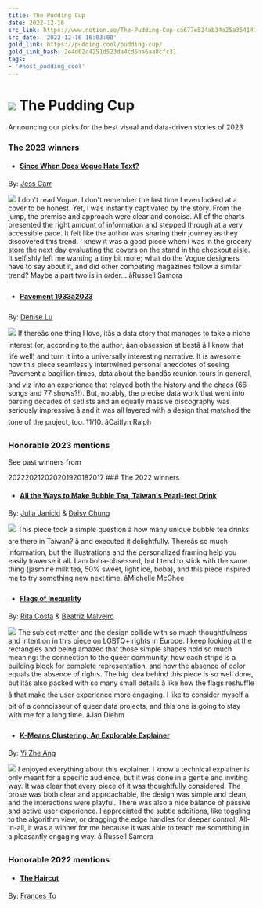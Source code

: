```yaml
---
title: The Pudding Cup
date: 2022-12-16
src_link: https://www.notion.so/The-Pudding-Cup-ca677e524ab34a25a3541412dd247d20
src_date: '2022-12-16 16:03:00'
gold_link: https://pudding.cool/pudding-cup/
gold_link_hash: 2e4d62c4251d523da4cd5ba6aa8cfc31
tags:
- '#host_pudding_cool'
---
```


 ![](assets/pudding-cup-small.png) The Pudding Cup
===============

 Announcing our picks for the best visual and data-driven stories of 2023

 ### The 2023 winners

 * #### [Since When Does Vogue Hate Text?](https://mag-text.vercel.app/)

 By: [Jess Carr](https://jessvoiture.github.io/home/) 

 [![](assets/project-imgs/magtext.jpg)](https://mag-text.vercel.app/) I don't read Vogue. I don't remember the last time I even looked at a cover to be honest. Yet, I was instantly captivated by the story. From the jump, the premise and approach were clear and concise. All of the charts presented the right amount of information and stepped through at a very accessible pace. It felt like the author was sharing their journey as they discovered this trend. I knew it was a good piece when I was in the grocery store the next day evaluating the covers on the stand in the checkout aisle. It selfishly left me wanting a tiny bit more; what do the Vogue designers have to say about it, and did other competing magazines follow a similar trend? Maybe a part two is in order... âRussell Samora
* #### [Pavement 1933â2023](https://www.deniselu.com/sandbox/pavement-1933-2023/)

 By: [Denise Lu](https://www.deniselu.com/) 

 [![](assets/project-imgs/pavement.jpg)](https://www.deniselu.com/sandbox/pavement-1933-2023/) If thereâs one thing I love, itâs a data story that manages to take a niche interest (or, according to the author, âan obsession at bestâ â I know that life well) and turn it into a universally interesting narrative. It is awesome how this piece seamlessly intertwined personal anecdotes of seeing Pavement a bagillion times, data about the bandâs reunion tours in general, and viz into an experience that relayed both the history and the chaos (66 songs and 77 shows?!). But, notably, the precise data work that went into parsing decades of setlists and an equally massive discography was seriously impressive â and it was all layered with a design that matched the tone of the project, too. 11/10. âCaitlyn Ralph

 ### Honorable 2023 mentions

 See past winners from

 202220212020201920182017 ### The 2022 winners

 * #### [All the Ways to Make Bubble Tea, Taiwan's Pearl-fect Drink](https://taiwandatastories.com/bubble-tea-guide/)

 By: [Julia Janicki](http://juliahanjanicki.com/) & [Daisy Chung](https://daisychung.com/) 

 [![](assets/project-imgs/tea.jpg)](https://taiwandatastories.com/bubble-tea-guide/) This piece took a simple question â how many unique bubble tea drinks are there in Taiwan? â and executed it delightfully. Thereâs so much information, but the illustrations and the personalized framing help you easily traverse it all. I am boba-obsessed, but I tend to stick with the same thing (jasmine milk tea, 50% sweet, light ice, boba), and this piece inspired me to try something new next time. âMichelle McGhee
* #### [Flags of Inequality](https://www.flags-of-inequality.com/)

 By: [Rita Costa](https://twitter.com/_ritacosta_) & [Beatriz Malveiro](https://twitter.com/biased_bia) 

 [![](assets/project-imgs/flags.jpg)](https://www.flags-of-inequality.com/) The subject matter and the design collide with so much thoughtfulness and intention in this piece on LGBTQ+ rights in Europe. I keep looking at the rectangles and being amazed that those simple shapes hold so much meaning: the connection to the queer community, how each stripe is a building block for complete representation, and how the absence of color equals the absence of rights. The big idea behind this piece is so well done, but itâs also packed with so many small details â like how the flags reshuffle â that make the user experience more engaging. I like to consider myself a bit of a connoisseur of queer data projects, and this one is going to stay with me for a long time. âJan Diehm
* #### [K-Means Clustering: An Explorable Explainer](https://k-means-explorable.vercel.app/)

 By: [Yi Zhe Ang](https://yizhe-ang.github.io/) 

 [![](assets/project-imgs/k-means.jpg)](https://k-means-explorable.vercel.app/) I enjoyed everything about this explainer. I know a technical explainer is only meant for a specific audience, but it was done in a gentle and inviting way. It was clear that every piece of it was thoughtfully considered. The prose was both clear and approachable, the design was simple and clean, and the interactions were playful. There was also a nice balance of passive and active user experience. I appreciated the subtle additions, like toggling to the algorithm view, or dragging the edge handles for deeper control. All-in-all, it was a winner for me because it was able to teach me something in a pleasantly engaging way. â Russell Samora

 ### Honorable 2022 mentions

 * #### [The Haircut](https://the-haircut.webflow.io/)

 By: [Frances To](https://www.instagram.com/francesto.design/)